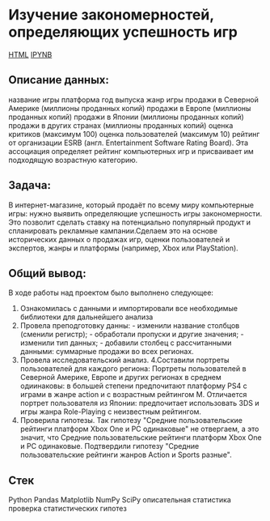 # **Изучение закономерностей, определяющих успешность игр**

[HTML](https://github.com/AnyaGrish/yandex_practicum/blob/main/Изучение%20закономерностей%2C%20определяющих%20успешность%20игр/Изучение%20закономерностей%2C%20определяющих%20успешность%20игр%20html.html)
[IPYNB](https://github.com/AnyaGrish/yandex_practicum/blob/main/Изучение%20закономерностей%2C%20определяющих%20успешность%20игр/Изучение%20закономерностей%2C%20определяющих%20успешность%20игр%20ipynb.ipynb)

## **Описание данных:**

название игры
платформа
год выпуска
жанр игры
продажи в Северной Америке (миллионы проданных копий)
продажи в Европе (миллионы проданных копий)
продажи в Японии (миллионы проданных копий)
продажи в других странах (миллионы проданных копий)
оценка критиков (максимум 100)
оценка пользователей (максимум 10)
рейтинг от организации ESRB (англ. Entertainment Software Rating Board). Эта ассоциация определяет рейтинг компьютерных игр и присваивает им подходящую возрастную категорию.

## **Задача:**

В интернет-магазине, который продаёт по всему миру компьютерные игры: нужно выявить определяющие успешность игры закономерности. Это позволит сделать ставку на потенциально популярный продукт и спланировать рекламные кампании.Сделаем это на основе исторических данных о продажах игр, оценки пользователей и экспертов, жанры и платформы (например, Xbox или PlayStation).

## **Общий вывод:**

В ходе работы над проектом было выполнено следующее:
1. Ознакомилась с данными и импортировали все необходимые библиотеки для дальнейшего анализа
2. Провела преподготовку данны: - изменили название столбцов (сменили регистр);
                         - обработали пропуски и другие значения;
                         - изменили тип данных;
                         - добавили столбец с рассчитанными данными: суммарные продажи во всех регионах.
3. Провела исследовательский анализ. 
4.Составили портреты пользователей для каждого региона: Портреты пользователей в Северной Америке, Европе и других регионах в среднем одиинаковы: в большей степени предпочитают платформу PS4 с играми в жанре action и с возрастным рейтингом M. Отличается портрет пользователя из Японии: предпочитает использовать 3DS и игры жанра Role-Playing с неизвестным рейтингом.
5. Проверила гипотезы. Так гипотезу "Средние пользовательские рейтинги платформ Xbox One и PC одинаковые" не отвергаем, а это значит, что Средние пользовательские рейтинги платформ Xbox One и PC одинаковые. Подтвердили гипотезу "Средние пользовательские рейтинги жанров Action и Sports разные".

## **Стек**

Python
Pandas
Matplotlib
NumPy
SciPy
описательная статистика
проверка статистических гипотез

